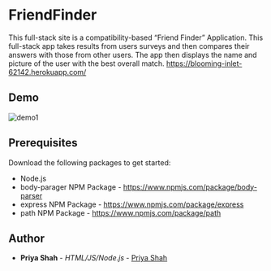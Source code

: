 # FriendFinder

This full-stack site is a compatibility-based “Friend Finder” Application.  This full-stack app takes results from users surveys and then compares their answers with those from other users.  The app then displays the name and picture of the user with the best overall match.
https://blooming-inlet-62142.herokuapp.com/

## Demo

![demo1](ffdemo.gif)

## Prerequisites
Download the following packages to get started: 

- Node.js
- body-parager NPM Package - https://www.npmjs.com/package/body-parser
- express NPM Package - https://www.npmjs.com/package/express
- path NPM Package - https://www.npmjs.com/package/path


## Author

* **Priya Shah** - *HTML/JS/Node.js* - [Priya Shah](https://github.com/PriyaDoIT)
